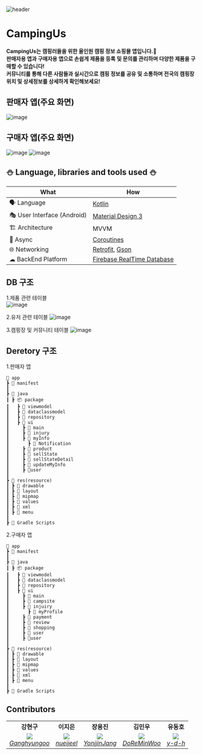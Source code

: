 ![header](https://capsule-render.vercel.app/api?type=waving&height=200&color=80471C&text=CampingUs🏕&section=header&reversal=false)
# CampingUs  
**CampingUs는 캠핑러들을 위한 올인원 캠핑 정보 쇼핑몰 앱입니다.📲  
판매자용 앱과 구매자용 앱으로 손쉽게 제품을 등록 및 문의를 관리하며 다양한 제품을 구매할 수 있습니다!  
커뮤니티를 통해 다른 사람들과 실시간으로 캠핑 정보를 공유 및 소통하며 전국의 캠핑장 위치 및 상세정보를 상세하게 확인해보세요!**

## 판매자 앱(주요 화면)
![image](https://github.com/Ganghyungoo/CampingUs/assets/104668071/249f0a4f-00a2-4202-a022-c4ee7d975748)
## 구매자 앱(주요 화면)
![image](https://github.com/Ganghyungoo/CampingUs/assets/104668071/3daceacb-f364-44df-94f2-c14016fe94f5)
![image](https://github.com/Ganghyungoo/CampingUs/assets/104668071/4cc558be-cbeb-47b9-9213-2a7d8cfccea1)

## :snowman: Language, libraries and tools used :snowman:
| What | How |
| --- | --- |
| 🗣 Language | [Kotlin](https://kotlinlang.org/) |
| 🎭 User Interface (Android) | [Material Design 3](https://m3.material.io/components/buttons/) |
| 🏗 Architecture | MVVM |
| 🌊 Async | [Coroutines](https://kotlinlang.org/docs/coroutines-overview.html) |
| 🌐 Networking | [Retrofit](https://square.github.io/retrofit/), [Gson](https://github.com/google/gson) |
| ☁ BackEnd Platform |[Firebase RealTime Database](https://firebase.google.com/docs/database?hl=ko)|

## DB 구조
1.제품 관련 테이블  
![image](https://github.com/Ganghyungoo/CampingUs/assets/104668071/392507eb-9ad9-499f-9cb5-a4653c09509d)
  

2.유저 관련 테이블
![image](https://github.com/Ganghyungoo/CampingUs/assets/104668071/567ee5bb-0f5f-4bcd-bfde-7d51d8c9edf4)


3.캠핑장 및 커뮤니티 테이블
![image](https://github.com/Ganghyungoo/CampingUs/assets/104668071/fb3f8e69-0e15-4166-9bc4-4a609232184f)

## Deretory 구조
1.판매자 앱
```
📱 app
┣ 📂 manifest
┃
┣ 📂 java
┃ ┣ 📦 package
┃   ┣ 📂 viewmodel
┃   ┣ 📂 dataclassmodel
┃   ┣ 📂 repository
┃   ┣ 📂 ui
┃     ┣ 📂 main
┃     ┣ 📂 injury
┃     ┣ 📂 myInfo
┃   	┣ 📂 Notification
┃     ┣ 📂 product
┃     ┣ 📂 sellState
┃     ┣ 📂 sellStateDetail
┃     ┣ 📂 updateMyInfo
┃     ┣ 📂user
┃ 
┣ 📂 res(resource)
┃ ┣ 📂 drawable
┃ ┣ 📂 layout
┃ ┣ 📂 mipmap
┃ ┣ 📂 values
┃ ┣ 📂 xml
┃ ┣ 📂 menu
┃
┣ 🐘 Gradle Scripts
```

2.구매자 앱
```
📱 app
┣ 📂 manifest
┃
┣ 📂 java
┃ ┣ 📦 package
┃   ┣ 📂 viewmodel
┃   ┣ 📂 dataclassmodel
┃   ┣ 📂 repository
┃   ┣ 📂 ui
┃     ┣ 📂 main
┃     ┣ 📂 campsite
┃     ┣ 📂 injuiry
┃   	┣ 📂 myProfile
┃     ┣ 📂 payment
┃     ┣ 📂 review
┃     ┣ 📂 shopping
┃     ┣ 📂 user
┃     ┣ 📂user
┃ 
┣ 📂 res(resource)
┃ ┣ 📂 drawable
┃ ┣ 📂 layout
┃ ┣ 📂 mipmap
┃ ┣ 📂 values
┃ ┣ 📂 xml
┃ ┣ 📂 menu
┃
┣ 🐘 Gradle Scripts
```

## Contributors
<table>
    <tr align="center">
        <td><B>강현구<B></td>
        <td><B>이지은<B></td>
        <td><B>장용진<B></td>
        <td><B>김민우<B></td>
        <td><B>유동호<B></td>  
    </tr>
    <tr align="center">
        <td>
            <img src="https://github.com/Ganghyungoo.png?size=120">
            <br>
            <a href="https://github.com/Ganghyungoo"><I>Ganghyungoo</I></a>
        </td>
        <td>
          <img src="https://github.com/nueijeel.png?size=120">
            <br>
            <a href="https://github.com/nueijeel"><I>nueijeel</I></a>
        </td>
        <td>
            <img src="https://github.com/YonjjinJang.png?size=120">
            <br>
            <a href="https://github.com/YonjjinJang"><I>YonjjinJang</I></a>
        </td>
        <td>
            <img src="https://github.com/DoReMinWoo.png?size=120">
            <br>
            <a href="https://github.com/DoReMinWoo"><I>DoReMinWoo</I></a>
        </td>
        <td>
            <img src="https://github.com/y-d-h.png?size=120">
            <br>
            <a href="https://github.com/y-d-h"><I>y-d-h</I></a>
        </td>
    </tr>
</table>

